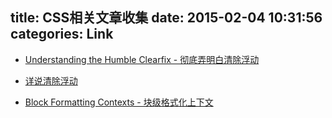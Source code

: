 title: CSS相关文章收集
date: 2015-02-04 10:31:56
categories: Link
---
* [Understanding the Humble Clearfix - 彻底弄明白清除浮动](http://fuseinteractive.ca/blog/understanding-humble-clearfix#.VZSieNyqqkp)

* [详说清除浮动](http://kayosite.com/remove-floating-style-in-detail.html)

* [Block Formatting Contexts - 块级格式化上下文](http://kayosite.com/block-formatting-contexts-in-detail.html)
